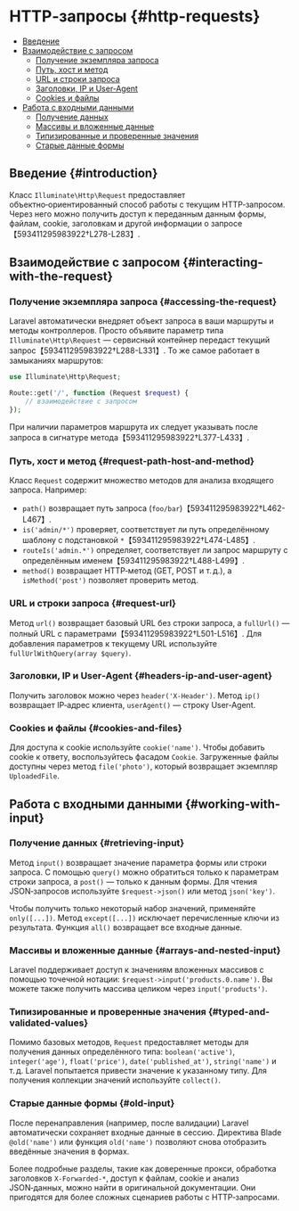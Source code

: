 # HTTP‑запросы {#http-requests}

- [Введение](#introduction)
- [Взаимодействие с запросом](#interacting-with-the-request)
  - [Получение экземпляра запроса](#accessing-the-request)
  - [Путь, хост и метод](#request-path-host-and-method)
  - [URL и строки запроса](#request-url)
  - [Заголовки, IP и User‑Agent](#headers-ip-and-user-agent)
  - [Cookies и файлы](#cookies-and-files)
- [Работа с входными данными](#working-with-input)
  - [Получение данных](#retrieving-input)
  - [Массивы и вложенные данные](#arrays-and-nested-input)
  - [Типизированные и проверенные значения](#typed-and-validated-values)
  - [Старые данные формы](#old-input)

## Введение {#introduction}

Класс `Illuminate\Http\Request` предоставляет объектно‑ориентированный способ
работы с текущим HTTP‑запросом. Через него можно получить доступ к
переданным данным формы, файлам, cookie, заголовкам и другой информации
о запросе【593411295983922†L278-L283】.

## Взаимодействие с запросом {#interacting-with-the-request}

### Получение экземпляра запроса {#accessing-the-request}

Laravel автоматически внедряет объект запроса в ваши маршруты и методы
контроллеров. Просто объявите параметр типа `Illuminate\Http\Request` —
сервисный контейнер передаст текущий запрос【593411295983922†L288-L331】. То же
самое работает в замыканиях маршрутов:

```php
use Illuminate\Http\Request;

Route::get('/', function (Request $request) {
    // взаимодействие с запросом
});
```

При наличии параметров маршрута их следует указывать после запроса в
сигнатуре метода【593411295983922†L377-L433】.

### Путь, хост и метод {#request-path-host-and-method}

Класс `Request` содержит множество методов для анализа входящего запроса. Например:

- `path()` возвращает путь запроса (`foo/bar`)【593411295983922†L462-L467】.
- `is('admin/*')` проверяет, соответствует ли путь определённому шаблону с
  подстановкой `*`【593411295983922†L474-L485】.
- `routeIs('admin.*')` определяет, соответствует ли запрос маршруту с
  определённым именем【593411295983922†L488-L499】.
- `method()` возвращает HTTP‑метод (GET, POST и т. д.), а `isMethod('post')`
  позволяет проверить метод.

### URL и строки запроса {#request-url}

Метод `url()` возвращает базовый URL без строки запроса, а
`fullUrl()` — полный URL с параметрами【593411295983922†L501-L516】. Для
добавления параметров к текущему URL используйте `fullUrlWithQuery(array $query)`.

### Заголовки, IP и User‑Agent {#headers-ip-and-user-agent}

Получить заголовок можно через `header('X-Header')`. Метод
`ip()` возвращает IP‑адрес клиента, `userAgent()` — строку User‑Agent.

### Cookies и файлы {#cookies-and-files}

Для доступа к cookie используйте `cookie('name')`. Чтобы добавить cookie
к ответу, воспользуйтесь фасадом `Cookie`. Загруженные файлы доступны через
метод `file('photo')`, который возвращает экземпляр `UploadedFile`.

## Работа с входными данными {#working-with-input}

### Получение данных {#retrieving-input}

Метод `input()` возвращает значение параметра формы или строки запроса.
С помощью `query()` можно обратиться только к параметрам строки запроса, а
`post()` — только к данным формы. Для чтения JSON‑запросов используйте
`$request->json()` или метод `json('key')`.

Чтобы получить только некоторый набор значений, применяйте `only([...])`. Метод
`except([...])` исключает перечисленные ключи из результата. Функция
`all()` возвращает все входные данные.

### Массивы и вложенные данные {#arrays-and-nested-input}

Laravel поддерживает доступ к значениям вложенных массивов с помощью точечной
нотации: `$request->input('products.0.name')`. Вы можете также получить
массива целиком через `input('products')`.

### Типизированные и проверенные значения {#typed-and-validated-values}

Помимо базовых методов, `Request` предоставляет методы для получения данных
определённого типа: `boolean('active')`, `integer('age')`, `float('price')`,
`date('published_at')`, `string('name')` и т. д. Laravel попытается привести
значение к указанному типу. Для получения коллекции значений используйте
`collect()`.

### Старые данные формы {#old-input}

После перенаправления (например, после валидации) Laravel автоматически
сохраняет входные данные в сессию. Директива Blade `@old('name')` или
функция `old('name')` позволяют снова отобразить введённые значения в формах.

Более подробные разделы, такие как доверенные прокси, обработка заголовков
`X-Forwarded-*`, доступ к файлам, cookie и анализ JSON‑данных, можно найти в
оригинальной документации. Они пригодятся для более сложных сценариев работы
с HTTP‑запросами.